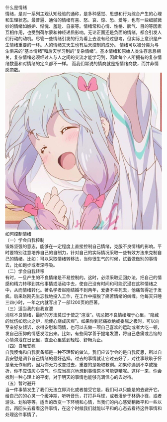 <html>
<head>
<link rel="stylesheet"type="text/css"href="aa.css">
</head>
<body>
<div id="aa">
什么是情绪<br>
</div>
情绪，是对一系列主观认知经验的通称，是多种感觉、思想和行为综合产生的心理和生理状态。最普遍、通俗的情绪有喜、怒、哀、惊、恐、爱等，也有一些细腻微妙的情绪如嫉妒、惭愧、羞耻、自豪等。情绪常和心情、性格、脾气、目的等因素互相作用，也受到荷尔蒙和神经递质影响。无论正面还是负面的情绪，都会引发人们行动的动机。尽管一些情绪引发的行为看上去没有经过思考，但实际上意识是产生情绪重要的一环。人的情绪又天生也有后天控制的成分。
情绪可以被分类为与生俱来的“基本情绪”和后天学习到的“复杂情绪”。基本情绪和原始人类生存息息相关，复杂情绪必须经过人与人之间的交流才能学习到，因此每个人所拥有的复杂情绪数量和对情绪的定义都不一样。
而我们常说的情商就是指情绪商数，而并非情感商数。<br>
<img src="2.jpg"><br>
如何控制情绪<br>
（一）学会自我控制<br>
锻炼坚强的意志，能够在一定程度上直接控制自己情绪，克服不良情绪的影响。平时要特别注意培养自己的自制力，针对自己的实际情况采取一些有效方法来克制自己的情绪。比如：可以采取情绪转移法，当你很生气的时候，试着做做别的事情去，比如跑步或者深呼吸。
<br>
（二）学会自我转移<br>
有时，一旦产生的不良情绪是不易控制的。这时，必须采取迂回办法，把自己的情感和精力转移到其他事情或活动中去，使自己没有时间和可能沉浸在这种情绪之中，从而情绪转化。著名学者赵刚结婚不到两年，爱妻不幸死去，他痛苦得近于发疯。后来赵刚先生忘我地投入工作，在工作中摆脱了痛苦情绪的纠缠。他每天只睡三四小时，一年之内就写出了一部1200页的巨著。
<br>
（三）适当我的自我宣泄<br>
消除不良情绪，最好的方法莫过于使之“渲泄”。切忌把不良情绪埋于心里，“隐藏的忧伤如熄火之炉，能使心烧成灰烬”。如果你到悲痛欲绝或委屈之极时，可以向至亲好友倾诉，求得安慰和同情，也可以去做一项自己喜欢的运动或者大吃一顿，发自己压抑的情感发泄出来。比如，有些同学善于提笔发泄，将自己悲痛或苦恼的心情渲泄在日记里，直至心里感到轻松、舒畅为止。
<br>
（四）自我安慰<br>
自我懊悔和自我责备都是一种不理智的做法，我们应该学会的是自我反思，所以自我安慰是调节自己情绪的最好选择。过去的事情就让它过去好了，对往事耿耿于怀是毫无作用的，因为你无力改变过去，重要的是吸取教训。如果你遇到不幸或挫折，你不应该灰心丧气，你应当高兴地想到事情原本可能更糟呢。这样一来，你会找到一种心理上的平衡，对于明天的事情也能够充满信心的去对待。
<br>
（五）暂时避开<br>
当一件事情发生了我们无法立即消化或者接受它是，我们可以只能是的去避开它。给自己的的心灵一个缓冲期，听听音乐，打打乒乓球，或者漫步于林荫小径，或者游泳、划船等等。适当的改变一下环境和心情，当我们的内心感受稍微平和一些以后，再回头去看看这件事情，在这个时候我们就能以平和的心态去看待这件事情和处理这件事情了。
<br>
</body>
</html>
